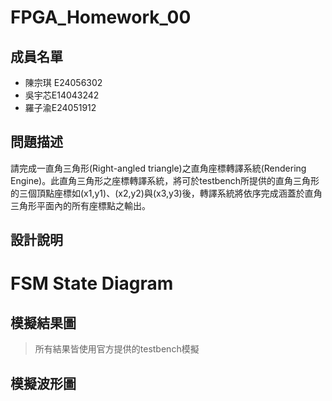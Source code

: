 # FPGA_Homework_00
## 成員名單
* 陳宗琪 E24056302
* 吳宇芯E14043242
* 羅子渝E24051912

## 問題描述
請完成一直角三角形(Right-angled triangle)之直角座標轉譯系統(Rendering Engine)。此直角三角形之座標轉譯系統，將可於testbench所提供的直角三角形的三個頂點座標如(x1,y1)、(x2,y2)與(x3,y3)後，轉譯系統將依序完成涵蓋於直角三角形平面內的所有座標點之輸出。

## 設計說明
# FSM State Diagram

## 模擬結果圖
>所有結果皆使用官方提供的testbench模擬
## 模擬波形圖
